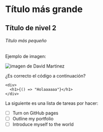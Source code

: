 # Título más grande
## Título de nivel 2
###### Título más pequeño

Ejemplo de imagen:

![imagen de David Martinez](https://somoskudasai.com/wp-content/uploads/2023/03/portada_cyberpunk-edgerunners-12.jpg)

¿Es correcto el código a continuación?

```
<div>
  <h1>{() => "Holaaaaaa"}</h1>
</div>
```
La siguiente es una lista de tareas por hacer:

- [ ] Turn on GitHub pages
- [ ] Outline my portfolio
- [ ] Introduce myself to the world
